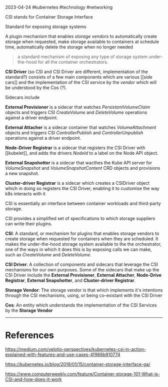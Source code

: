 2023-04-24
#kubernetes #technology #networking 


CSI stands for Container Storage Interface

Standard for exposing storage systems

A plugin mechanism that enables *storage vendors* to automatically create storage when requested, make storage available to containers at schedule time, automatically delete the storage when no longer needed

> a standard mechanism of exposing any type of storage system under-the-hood for all the container orchestrators.

**CSI Driver** (so CSI and CSI Driver are different, implementation of the standard?) consists of a few main components which are various [[side cars]] and the implementation of the CSI service by the *vendor* which will be understood by the Cos (?).

Sidecars include

**External Provisioner** is a sidecar that watches *PersistantVolumeClaim* objects and triggers CSI *CreateVolume* and *DeleteVolume* operations against a driver endpoint.

**External Attacher** is a sidecar container that watches *VolumeAttachment* objects and triggers CSI *ControllerPublish* and *ControllerUnpublish* operations against a driver endpoint.

**Node-Driver Registrar** is a sidecar that registers the CSI Driver with [[kubelet]], and adds the drivers *NodeId* to a label on the Node API object.

**External Snapshotter** is a sidecar that wacthes the Kube API server for *VolumeSnapshot* and *VolumeSnapshotContent* CRD objects and provisions a new snapshot.

**Cluster-driver Registrar** is a sidecar which creates a CSIDriver object which in doing so registers the CSI Driver, enabling it to customise the way k8s interacts with it


CSI is essentially an interface between container workloads and third-party storage.

CSI provides a simplified set of specifications to which storage suppliers can write their plugins.




**CSI**: A standard, or mechanism for plugins that enables storage vendors to create storage when requested for containers when they are scheduled. It makes the under-the-hood storage system available to the the orchestrator, one of the ways in which it does this is by exposing calls we can make, such as *CreateVolume* and *DeleteVolume*.

**CSI Driver**: A collection of components and sidecars that leverage the CSI mechanisms for our own purposes. Some of the sidecars that make up the CSI Driver include the **External Provisioner**, **External Attacher**, **Node-Drive Registrar**, **External Snapshotter**, and **Cluster-driver Registrar**.

**Storage Vendor**: The storage vendor is that which implements it's intentions through the CSI mechanisms, using, or being co-existant with the CSI Driver

**Cos**: An entity which understands the implementation of the CSI Services by the **Storage Vendor**



---
# References

https://medium.com/velotio-perspectives/kubernetes-csi-in-action-explained-with-features-and-use-cases-4f966b910774

https://kubernetes.io/blog/2019/01/15/container-storage-interface-ga/

https://www.computerweekly.com/feature/Container-storage-101-What-is-CSI-and-how-does-it-work
